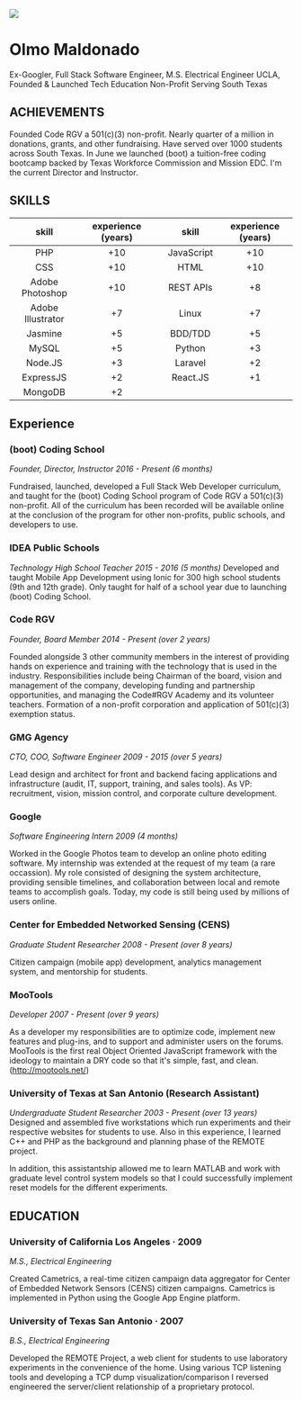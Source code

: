 ![](https://d1qb2nb5cznatu.cloudfront.net/users/1755306-large?1471162655)

# Olmo Maldonado
Ex-Googler, Full Stack Software Engineer, M.S. Electrical Engineer UCLA, Founded & Launched Tech Education Non-Profit Serving South Texas

## ACHIEVEMENTS

Founded Code RGV a 501(c)(3) non-profit. Nearly quarter of a million in donations, grants, and other fundraising. Have served over 1000 students across South Texas. In June we launched (boot) a tuition-free coding bootcamp backed by Texas Workforce Commission and Mission EDC. I'm the current Director and Instructor.

## SKILLS
| skill | experience (years) | | skill | experience (years) |
|:---:|:---:|---|:---:|:---:|
| PHP   | +10 | | JavaScript | +10 | 
| CSS | +10 | | HTML | +10 |
| Adobe Photoshop | +10 | | REST APIs | +8 |
| Adobe Illustrator | +7 | | Linux | +7 |
| Jasmine | +5 | | BDD/TDD | +5 |
| MySQL | +5 | | Python | +3 |
| Node.JS | +3 | | Laravel | +2 |
| ExpressJS | +2 | | React.JS | +1 |
| MongoDB | +2 | | | | 

## Experience

### (boot) Coding School
_Founder, Director, Instructor 2016 - Present (6 months)_

Fundraised, launched, developed a Full Stack Web Developer curriculum, and taught for the (boot) Coding School program of Code RGV a 501(c)(3) non-profit. All of the curriculum has been recorded will be available online at the conclusion of the program for other non-profits, public schools, and developers to use.

### IDEA Public Schools
_Technology High School Teacher 2015 - 2016 (5 months)_
Developed and taught Mobile App Development using Ionic for 300 high school students (9th and 12th grade). Only taught for half of a school year due to launching (boot) Coding School.

### Code RGV
_Founder, Board Member 2014 - Present (over 2 years)_

Founded alongside 3 other community members in the interest of providing hands on experience and training with the technology that is used in the industry. Responsibilities include being Chairman of the board, vision and management of the company, developing funding and partnership opportunities, and managing the Code#RGV Academy and its volunteer teachers. Formation of a non-profit corporation and application of 501(c)(3) exemption status.

### GMG Agency
_CTO, COO, Software Engineer 2009 - 2015 (over 5 years)_

Lead design and architect for front and backend facing applications and infrastructure (audit, IT, support, training, and sales tools). As VP: recruitment, vision, mission control, and corporate culture development.

### Google
_Software Engineering Intern 2009 (4 months)_

Worked in the Google Photos team to develop an online photo editing software. My internship was extended at the request of my team (a rare occassion). My role consisted of designing the system architecture, providing sensible timelines, and collaboration between local and remote teams to accomplish goals. Today, my code is still being used by millions of users online.

### Center for Embedded Networked Sensing (CENS)
_Graduate Student Researcher 2008 - Present (over 8 years)_

Citizen campaign (mobile app) development, analytics management system, and mentorship for students.

### MooTools
_Developer 2007 - Present (over 9 years)_

As a developer my responsibilities are to optimize code, implement new features and plug-ins, and to support and administer users on the forums. MooTools is the first real Object Oriented JavaScript framework with the ideology to maintain a DRY code so that it's simple, fast, and clean. (http://mootools.net/)

### University of Texas at San Antonio (Research Assistant)
_Undergraduate Student Researcher 2003 - Present (over 13 years)_
Designed and assembled five workstations which run experiments and their respective websites for students to use. Also in this experience, I learned C++ and PHP as the background and planning phase of the REMOTE project.

In addition, this assistantship allowed me to learn MATLAB and work with graduate level control system models so that I could successfully implement reset models for the different experiments.


## EDUCATION

### University of California Los Angeles · 2009
_M.S., Electrical Engineering_

Created Cametrics, a real-time citizen campaign data aggregator for Center of Embedded Network Sensors (CENS) citizen campaigns. Cametrics is implemented in Python using the Google App Engine platform.


### University of Texas San Antonio · 2007
_B.S., Electrical Engineering_

Developed the REMOTE Project, a web client for students to use laboratory experiments in the convenience of the home. Using various TCP listening tools and developing a TCP dump visualization/comparison I reversed engineered the server/client relationship of a proprietary protocol.

